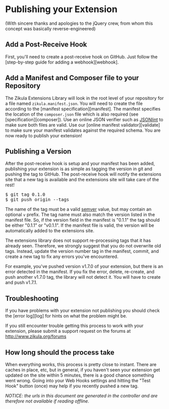 Publishing your Extension
=========================
(With sincere thanks and apologies to the jQuery crew, from whom this concept was basically reverse-engineered)

Add a Post-Receive Hook
------------------------
First, you'll need to create a post-receive hook on GitHub. Just follow the [step-by-step guide for adding a webhook][webhook].

Add a Manifest and Composer file to your Repository
---------------------------------------------------
The Zikula Extensions Library will look in the root level of your repository for a file named `zikula.manifest.json`.
You will need to create the file according to the [manifest specification][manifest]. The manifest specifies the
location of the `composer.json` file which is also required (see [specification][composer]). Use an online
JSON verifier such as [JSONlint](http://jsonlint.com/) to make sure both files are valid. Use our [online manifest validator][validate]
to make sure your manifest validates against the required schema. You are now ready to publish your extension!

Publishing a Version
--------------------
After the post-receive hook is setup and your manifest has been added, publishing your extension is as simple as tagging
the version in git and pushing the tag to GitHub. The post-receive hook will notify the extensions site that a new tag
is available and the extensions site will take care of the rest!

<pre>
$ git tag 0.1.0
$ git push origin --tags
</pre>

The name of the tag must be a valid [semver](http://semver.org/) value, but may contain an optional `v` prefix. The tag
name must also match the version listed in the manifest file. So, if the version field in the manifest is "0.1.1" the
tag should be either "0.1.1" or "v0.1.1". If the manifest file is valid, the version will be automatically added to the
extensions site.

The extensions library does not support re-processing tags that it has already seen. Therefore, we strongly suggest that
you do not overwrite old tags. Instead, update the version number tag in the manifest, commit, and create a new tag to
fix any errors you've encountered.

For example, you've pushed version v1.7.0 of your extension, but there is an error detected in the manifest. If you fix
the error, delete, re-create, and push another v1.7.0 tag, the library will not detect it. You will have to create and
push v1.7.1.

Troubleshooting
---------------
If you have problems with your extension not publishing you should check the [error log][log] for hints on what the
problem might be.

If you still encounter trouble getting this process to work with your extension, please submit a support request on the
forums at http://www.zikula.org/forums

How long should the process take
--------------------------------
When everything works, this process is pretty close to instant. There are caches in place, etc, but in general, if you
haven't seen your extension get updated on the site within 5 minutes, there is a good chance something went wrong. Going
into your Web Hooks settings and hitting the "Test Hook" button (once) may help if you recently pushed a new tag.


*NOTICE: the urls in this document are generated in the controller and are therefore not available if reading offline.*
